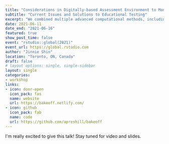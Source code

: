 ```yaml
---
title: "Considerations in Digitally-based Assessment Environment to Monitor Examinee’s Engagement and Learning Behaviours"
subtitle: "Current Issues and Solutions to Educational Testing"
excerpt: "We combined multiple advanced computational methods, including social network analysis and deep neural networks models. Our framework also models the examinee’s task-engagement status for a more accurate representation of the performance and skill demonstration in the series of interactive tasks."
date: 2021-06-11
date_end: "2021-06-16"
featured: true
show_post_time: false
event: "rstudio::global(2021)"
event_url: https://global.rstudio.com
author: "Jinnie Shin"
location: "Toronto, ON, Canada"
draft: false
# layout options: single, single-sidebar
layout: single
categories:
- workshop
links:
- icon: door-open
  icon_pack: fas
  name: website
  url: https://bakeoff.netlify.com/
- icon: github
  icon_pack: fab
  name: code
  url: https://github.com/apreshill/bakeoff
---
```


I'm really excited to give this talk! Stay tuned for video and slides.